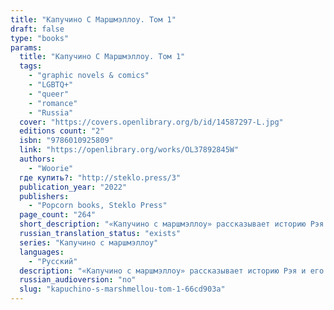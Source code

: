 ```yaml
---
title: "Капучино С Маршмэллоу. Том 1"
draft: false
type: "books"
params:
  title: "Капучино С Маршмэллоу. Том 1"
  tags:
    - "graphic novels & comics"
    - "LGBTQ+"
    - "queer"
    - "romance"
    - "Russia"
  cover: "https://covers.openlibrary.org/b/id/14587297-L.jpg"
  editions count: "2"
  isbn: "9786010925809"
  link: "https://openlibrary.org/works/OL37892845W"
  authors:
    - "Woorie"
  где купить?: "http://steklo.press/3"
  publication_year: "2022"
  publishers:
    - "Popcorn books, Steklo Press"
  page_count: "264"
  short_description: "«Капучино с маршмэллоу» рассказывает историю Рэя и его лучших друзей — Таро, Бена, Тори, Яны и Лили. Это графический роман про дружбу, уютные кофейни, маршмэллоу и любовь, который обязательно..."
  russian_translation_status: "exists"
  series: "Капучино с маршмэллоу"
  languages:
    - "Русский"
  description: "«Капучино с маршмэллоу» рассказывает историю Рэя и его лучших друзей — Таро, Бена, Тори, Яны и Лили. Это графический роман про дружбу, уютные кофейни, маршмэллоу и любовь, который обязательно понравится поклонникам комиксов Heartstopper, «Бей-пеки» и «Фехтовальщики»."
  russian_audioversion: "no"
  slug: "kapuchino-s-marshmellou-tom-1-66cd903a"
---
```

